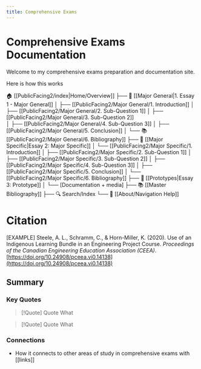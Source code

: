 ```yaml
---
title: Comprehensive Exams
---
```

# Comprehensive Exams Documentation

Welcome to my comprehensive exams preparation and documentation site.

Here is how this works

🏠 [[PublicFacing2/index|Home/Overview]]
├── 📖 [[Major General|1. Essay 1 - Major General]]
│   ├── [[PublicFacing2/Major General/1. Introduction]]
│   ├── [[PublicFacing2/Major General/2. Sub-Question 1]]
│   ├── [[PublicFacing2/Major General/3. Sub-Question 2]]  
│   ├── [[PublicFacing2/Major General/4. Sub-Question 3]]
│   ├── [[PublicFacing2/Major General/5. Conclusion]]
│   └── 📚 [[PublicFacing2/Major General/6. Bibliography]]
├── 📖 [[Major Specific|Essay 2: Major Specific]]
│   └── [[PublicFacing2/Major Specific/1. Introduction]]
│   ├── [[PublicFacing2/Major Specific/2. Sub-Question 1]]
│   ├── [[PublicFacing2/Major Specific/3. Sub-Question 2]]
│   ├── [[PublicFacing2/Major Specific/4. Sub-Question 3]]
│   ├── [[PublicFacing2/Major Specific/5. Conclusion]]
│   └── [[PublicFacing2/Major Specific/6. Bibliography]]
├── 🔧 [[Prototypes|Essay 3: Prototype]]
│   └── [Documentation + media]
├── 📚 [[Master Bibliography]]
├── 🔍 Search/Index
└── 📱 [[About/Navigation Help]]
# Citation

[EXAMPLE] Steele, A. L., Schramm, C., & Horn-Miller, K. (2020). Use of an Indigenous Learning Bundle in an Engineering Project Course. _Proceedings of the Canadian Engineering Education Association (CEEA)_. [https://doi.org/10.24908/pceea.vi0.14138](https://doi.org/10.24908/pceea.vi0.14138)
## Summary
### Key Quotes
> [!Quote] Quote
>What

> [!Quote] Quote
>What

### Connections
  - How it connects to other areas of study in comprehensive exams with [[links]]
